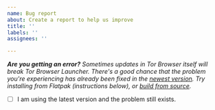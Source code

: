 ```yaml
---
name: Bug report
about: Create a report to help us improve
title: ''
labels: ''
assignees: ''

---
```


_**Are you getting an error?** Sometimes updates in Tor Browser itself will break Tor Browser Launcher. There's a good chance that the problem you're experiencing has already been fixed in the [newest version](https://github.com/micahflee/torbrowser-launcher/releases). Try installing from Flatpak (instructions below), or [build from source](/BUILD.md)._
 - [ ] I am using the latest version and the problem still exists.
